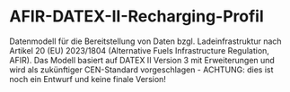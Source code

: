 # AFIR-DATEX-II-Recharging-Profil
Datenmodell für die Bereitstellung von Daten bzgl. Ladeinfrastruktur nach Artikel 20 (EU) 2023/1804 (Alternative Fuels Infrastructure Regulation, AFIR). Das Modell basiert auf DATEX II Version 3 mit Erweiterungen und wird als zukünftiger CEN-Standard vorgeschlagen - ACHTUNG: dies ist noch ein Entwurf und keine finale Version!
